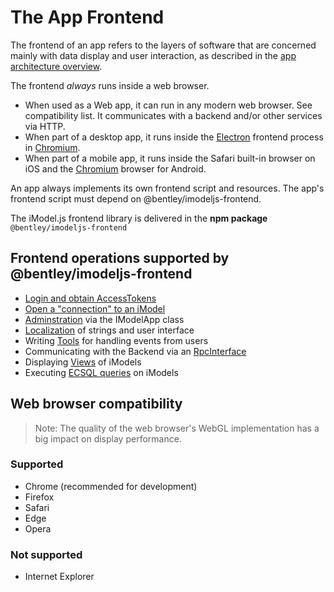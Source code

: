 # The App Frontend

The frontend of an app refers to the layers of software that are concerned mainly with data display and user interaction, as described in the [app architecture overview](../../learning/SoftwareArchitecture.md).

The frontend *always* runs inside a web browser.

* When used as a Web app, it can run in any modern web browser. See compatibility list. It communicates with a backend and/or other services via HTTP.
* When part of a desktop app, it runs inside the [Electron](https://electronjs.org) frontend process in [Chromium](https://www.chromium.org/Home).
* When part of a mobile app, it runs inside the Safari built-in browser on iOS and the [Chromium](https://www.chromium.org/Home) browser for Android.

An app always implements its own frontend script and resources. The app's frontend script must depend on @bentley/imodeljs-frontend.

The iModel.js frontend library is delivered in the **npm package** `@bentley/imodeljs-frontend`

## Frontend operations supported by @bentley/imodeljs-frontend

* [Login and obtain AccessTokens](../common/AccessToken.md)
* [Open a "connection" to an iModel](./IModelConnection.md)
* [Adminstration](./IModelApp.md) via the IModelApp class
* [Localization](./Localization.md) of strings and user interface
* Writing [Tools](./Tools.md) for handling events from users
* Communicating with the Backend via an [RpcInterface](../RpcInterface.md)
* Displaying [Views](./Views.md) of iModels
* Executing [ECSQL queries](./ExecutingECSQL.md) on iModels

## Web browser compatibility

> Note: The quality of the web browser's WebGL implementation has a big impact on display performance.

### Supported

* Chrome (recommended for development)
* Firefox
* Safari
* Edge
* Opera

### Not supported

* Internet Explorer
